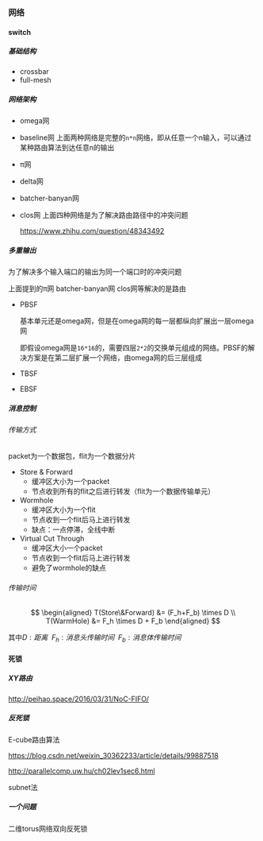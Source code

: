 ### 网络

#### switch

##### 基础结构

* crossbar
* full-mesh

##### 网络架构

* omega网

* baseline网  上面两种网络是完整的`n*n`网络，即从任意一个n输入，可以通过某种路由算法到达任意n的输出

* π网

* delta网

* batcher-banyan网

* clos网  上面四种网络是为了解决路由路径中的冲突问题
  
  https://www.zhihu.com/question/48343492

##### 多重输出

为了解决多个输入端口的输出为同一个端口时的冲突问题

上面提到的π网 batcher-banyan网 clos网等解决的是路由

* PBSF
  
  基本单元还是omega网，但是在omega网的每一层都纵向扩展出一层omega网
  
  即假设omega网是`16*16`的，需要四层`2*2`的交换单元组成的网络。PBSF的解决方案是在第二层扩展一个网络，由omega网的后三层组成

* TBSF  

* EBSF  

##### 消息控制

###### 传输方式

packet为一个数据包，flit为一个数据分片

* Store & Forward
  * 缓冲区大小为一个packet
  * 节点收到所有的flit之后进行转发（flit为一个数据传输单元）
* Wormhole
  * 缓冲区大小为一个flit
  * 节点收到一个flit后马上进行转发
  * 缺点：一点停滞，全线中断
* Virtual Cut Through
  * 缓冲区大小一个packet
  * 节点收到一个flit后马上进行转发
  * 避免了wormhole的缺点

###### 传输时间

$$
\begin{aligned}
T(Store\&Forward) &= (F_h+F_b) \times D
\\
T(WarmHole) &= F_h \times D + F_b
\end{aligned}
$$

其中$D: 距离\ \ F_h:消息头传输时间\ \ F_b:消息体传输时间$

#### 死锁

##### XY路由

http://peihao.space/2016/03/31/NoC-FIFO/

##### 反死锁

E-cube路由算法

https://blog.csdn.net/weixin_30362233/article/details/99887518

http://parallelcomp.uw.hu/ch02lev1sec6.html

subnet法

##### 一个问题

二维torus网络双向反死锁